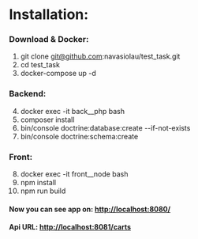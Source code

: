 # Installation:
### Download & Docker:
1. git clone git@github.com:navasiolau/test_task.git
2. cd test_task
3. docker-compose up -d

### Backend:
4. docker exec -it back__php bash
5. composer install
6. bin/console doctrine:database:create --if-not-exists
7. bin/console doctrine:schema:create

### Front:
8. docker exec -it front__node bash
9. npm install
10. npm run build

#### Now you can see app on: [http://localhost:8080/](http://localhost:8080/)
#### Api URL: [http://localhost:8081/carts](http://localhost:8081/carts)
